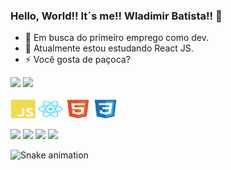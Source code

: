 ### Hello, World!! It´s me!! Wladimir Batista!! 👋

- 🔭 Em busca do primeiro emprego como dev.
- 🌱 Atualmente estou estudando React JS.
- ⚡ Você gosta de paçoca?

<div>
   <img height="180cm" src="https://github-readme-stats.vercel.app/api?username=wladimirbatista&theme=dracula&show_icons=true"/>
   <img height="180cm" src="https://github-readme-stats.vercel.app/api/top-langs/?username=wladimirbatista&theme=dracula&layout=demo"/>
</div>

<div style="display: inline_block"><br>
  <img align="center" alt="Wladi-Js" height="30" width="40" src="https://raw.githubusercontent.com/devicons/devicon/master/icons/javascript/javascript-plain.svg"/>
  <img align="center" alt="Wladi-React" height="30" width="40" src="https://raw.githubusercontent.com/devicons/devicon/master/icons/react/react-original.svg"/>
  <img align="center" alt="Wladi-HTML" height="30" width="40" src="https://raw.githubusercontent.com/devicons/devicon/master/icons/html5/html5-original.svg"/>
  <img align="center" alt="Wladi-CSS" height="30" width="40" src="https://raw.githubusercontent.com/devicons/devicon/master/icons/css3/css3-original.svg"/>
</div>

<div><br>
  <a href = "mailto:wladgame@gmail.com"><img src="https://img.shields.io/badge/Gmail-D14836?style=for-the-badge&logo=gmail&logoColor=white" target="_blank"></a>
  <a href="https://www.linkedin.com/in/wladimir-batista-742098b1" target="_blank"><img src="https://img.shields.io/badge/LinkedIn-0077B5?style=for-the-badge&logo=linkedin&logoColor=white" target="_blank"></a>
  <a href="https://www.instagram.com/wladimir.castro" target="_blank"><img src="https://img.shields.io/badge/Instagram-E4405F?style=for-the-badge&logo=instagram&logoColor=white" target="_blank"></a>
  <a href="https://www.facebook.com/wladimir.batista" target="_blank"><img src="https://img.shields.io/badge/Facebook-1877F2?style=for-the-badge&logo=facebook&logoColor=white" target="_blank"></a>
  
  ![Snake animation](https://github.com/wladimirbatista/wladimirbatista/dist/github-contribution-grid-snake.svg)
  
</div>

